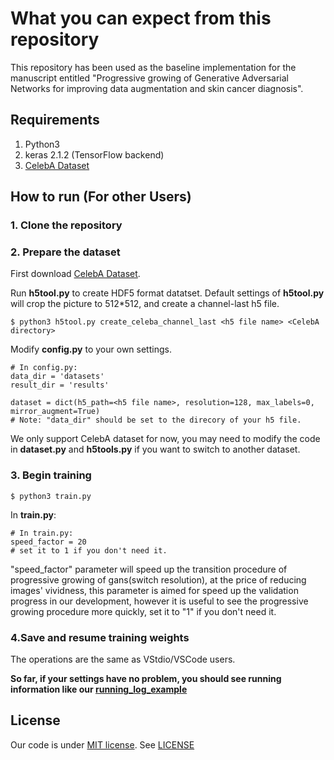 # What you can expect from this repository

This repository has been used as the baseline implementation for the manuscript entitled "Progressive growing of Generative Adversarial Networks for improving data augmentation and skin cancer diagnosis".


## Requirements

1. Python3 
2. keras 2.1.2 (TensorFlow backend)
3. [CelebA Dataset](http://mmlab.ie.cuhk.edu.hk/projects/CelebA.html)


## How to run (For other Users)

### 1. Clone the repository

### 2. Prepare the dataset

First download [CelebA Dataset](http://mmlab.ie.cuhk.edu.hk/projects/CelebA.html).

Run **h5tool.py** to create HDF5 format datatset. Default settings of **h5tool.py** will crop the picture to 512*512, and create a channel-last h5 file.

```
$ python3 h5tool.py create_celeba_channel_last <h5 file name> <CelebA directory>
```

Modify **config.py** to your own settings.

```
# In config.py:
data_dir = 'datasets'
result_dir = 'results'

dataset = dict(h5_path=<h5 file name>, resolution=128, max_labels=0, mirror_augment=True)
# Note: "data_dir" should be set to the direcory of your h5 file.
```

We only support CelebA dataset for now, you may need to modify the code in **dataset.py** and **h5tools.py** if you want to switch to another dataset.

### 3. Begin training
```
$ python3 train.py
```

In **train.py**:

```
# In train.py:
speed_factor = 20
# set it to 1 if you don't need it.
```

"speed_factor" parameter will speed up the transition procedure of progressive growing of gans(switch resolution), at the price of reducing images' vividness, this parameter is aimed for speed up the validation progress in our development, however it is useful to see the progressive growing procedure more quickly, set it to "1" if you don't need it.

### 4.Save and resume training weights

The operations are the same as VStdio/VSCode users.

**So far, if your settings have no problem, you should see running information like our [running_log_example](Example/running_log_example.txt)**


## License

Our code is under [MIT license](https://en.wikipedia.org/wiki/MIT_License). See [LICENSE](LICENSE)
